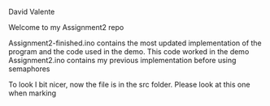 David Valente

Welcome to my Assignment2 repo

Assignment2-finished.ino contains the most updated implementation of the program and the code used in the demo. This code worked in the demo
Assignment2.ino contains my previous implementation before using semaphores


To look I bit nicer, now the file is in the src folder. Please look at this one when marking
